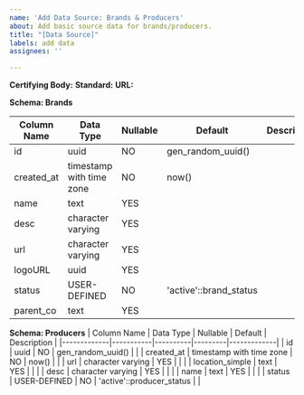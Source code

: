 ```yaml
---
name: 'Add Data Source: Brands & Producers'
about: Add basic source data for brands/producers.
title: "[Data Source]"
labels: add data
assignees: ''

---
```


**Certifying Body:**
**Standard:**
**URL:**

**Schema: Brands**

| Column Name | Data Type | Nullable | Default | Description |
|-------------|-----------|----------|---------|-------------|
| id | uuid | NO | gen_random_uuid() | |
| created_at | timestamp with time zone | NO | now() | |
| name | text | YES |  | |
| desc | character varying | YES |  | |
| url | character varying | YES |  | |
| logoURL | uuid | YES |  | |
| status | USER-DEFINED | NO | 'active'::brand_status | |
| parent_co | text | YES |  | |

**Schema: Producers**
| Column Name | Data Type | Nullable | Default | Description |
|-------------|-----------|----------|---------|-------------|
| id | uuid | NO | gen_random_uuid() | |
| created_at | timestamp with time zone | NO | now() | |
| url | character varying | YES |  | |
| location_simple | text | YES |  | |
| desc | character varying | YES |  | |
| name | text | YES |  | |
| status | USER-DEFINED | NO | 'active'::producer_status | |
